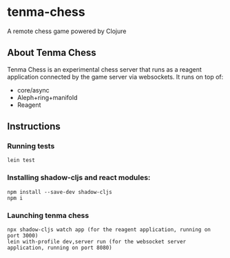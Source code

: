 # tenma-chess
A remote chess game powered by Clojure

## About Tenma Chess

Tenma Chess is an experimental chess server that runs as a reagent application connected by the game server via websockets. It runs on top of:

* core/async
* Aleph+ring+manifold
* Reagent

## Instructions

### Running tests

```
lein test
```

### Installing shadow-cljs and react modules:

```
npm install --save-dev shadow-cljs
npm i
```

### Launching tenma chess

```
npx shadow-cljs watch app (for the reagent application, running on port 3000)
lein with-profile dev,server run (for the websocket server application, running on port 8080)
```

